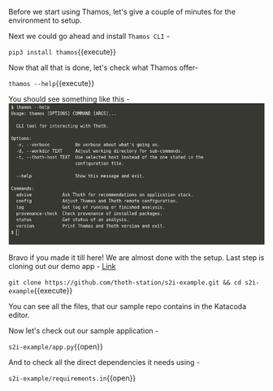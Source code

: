 Before we start using Thamos, let's give a couple of minutes for the environment to setup.

Next we could go ahead and install `Thamos CLI` -

``pip3 install thamos``{{execute}}


Now that all that is done, let's check what Thamos offer-

``thamos --help``{{execute}}

You should see something like this -<br>
![Thamos help](https://raw.githubusercontent.com/saisankargochhayat/katacoda-scenarios/master/thamos-cli/assets/thamos_help.png)

Bravo if you made it till here! We are almost done with the setup. 
Last step is cloning out our demo app - [Link](https://github.com/thoth-station/s2i-example)

``git clone https://github.com/thoth-station/s2i-example.git && cd s2i-example``{{execute}}

You can see all the files, that our sample repo contains in the Katacoda editor.

Now let's check out our sample application - 

``s2i-example/app.py``{{open}}<br>

And to check all the direct dependencies it needs using - 

``s2i-example/requirements.in``{{open}}